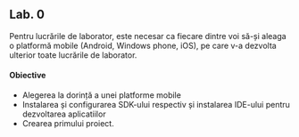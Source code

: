 
## Lab. 0

Pentru lucrările de laborator, este necesar ca fiecare dintre voi să-și aleaga o platformă mobile (Android, Windows phone, iOS), pe care v-a dezvolta ulterior toate lucrările de laborator. 

#### Obiective
- Alegerea la dorință a unei platforme mobile
- Instalarea și configurarea SDK-ului respectiv și instalarea IDE-ului pentru dezvoltarea aplicatiilor
- Crearea primului proiect.
